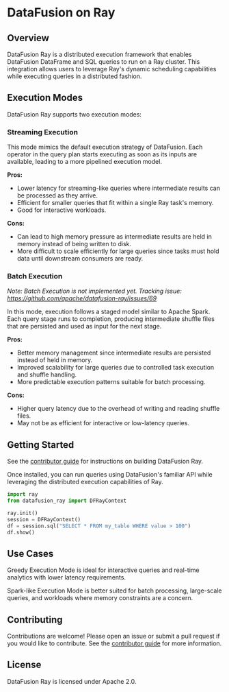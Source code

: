 <!---
  Licensed to the Apache Software Foundation (ASF) under one
  or more contributor license agreements.  See the NOTICE file
  distributed with this work for additional information
  regarding copyright ownership.  The ASF licenses this file
  to you under the Apache License, Version 2.0 (the
  "License"); you may not use this file except in compliance
  with the License.  You may obtain a copy of the License at

    http://www.apache.org/licenses/LICENSE-2.0

  Unless required by applicable law or agreed to in writing,
  software distributed under the License is distributed on an
  "AS IS" BASIS, WITHOUT WARRANTIES OR CONDITIONS OF ANY
  KIND, either express or implied.  See the License for the
  specific language governing permissions and limitations
  under the License.
-->

# DataFusion on Ray

## Overview

DataFusion Ray is a distributed execution framework that enables DataFusion DataFrame and SQL queries to run on a
Ray cluster. This integration allows users to leverage Ray's dynamic scheduling capabilities while executing
queries in a distributed fashion.

## Execution Modes

DataFusion Ray supports two execution modes:

### Streaming Execution

This mode mimics the default execution strategy of DataFusion. Each operator in the query plan starts executing
as soon as its inputs are available, leading to a more pipelined execution model.

**Pros:**

- Lower latency for streaming-like queries where intermediate results can be processed as they arrive.
- Efficient for smaller queries that fit within a single Ray task's memory.
- Good for interactive workloads.

**Cons:**

- Can lead to high memory pressure as intermediate results are held in memory instead of being written to disk.
- More difficult to scale efficiently for large queries since tasks must hold data until downstream consumers are ready.

### Batch Execution

_Note: Batch Execution is not implemented yet. Tracking issue: https://github.com/apache/datafusion-ray/issues/69_

In this mode, execution follows a staged model similar to Apache Spark. Each query stage runs to completion, producing 
intermediate shuffle files that are persisted and used as input for the next stage.

**Pros:**

- Better memory management since intermediate results are persisted instead of held in memory.
- Improved scalability for large queries due to controlled task execution and shuffle handling.
- More predictable execution patterns suitable for batch processing.

**Cons:**

- Higher query latency due to the overhead of writing and reading shuffle files.
- May not be as efficient for interactive or low-latency queries.

## Getting Started

See the [contributor guide] for instructions on building DataFusion Ray.

Once installed, you can run queries using DataFusion's familiar API while leveraging the distributed execution 
capabilities of Ray.

```python
import ray
from datafusion_ray import DFRayContext

ray.init()
session = DFRayContext()
df = session.sql("SELECT * FROM my_table WHERE value > 100")
df.show()
```

## Use Cases

Greedy Execution Mode is ideal for interactive queries and real-time analytics with lower latency requirements.

Spark-like Execution Mode is better suited for batch processing, large-scale queries, and workloads where memory
constraints are a concern.

## Contributing

Contributions are welcome! Please open an issue or submit a pull request if you would like to contribute. See the
[contributor guide] for more information.

## License

DataFusion Ray is licensed under Apache 2.0.


[contributor guide]: docs/contributing.md
